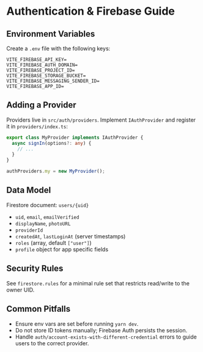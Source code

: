 # Authentication & Firebase Guide

## Environment Variables
Create a `.env` file with the following keys:

```
VITE_FIREBASE_API_KEY=
VITE_FIREBASE_AUTH_DOMAIN=
VITE_FIREBASE_PROJECT_ID=
VITE_FIREBASE_STORAGE_BUCKET=
VITE_FIREBASE_MESSAGING_SENDER_ID=
VITE_FIREBASE_APP_ID=
```

## Adding a Provider
Providers live in `src/auth/providers`. Implement `IAuthProvider` and register it in `providers/index.ts`:

```ts
export class MyProvider implements IAuthProvider {
  async signIn(options?: any) {
    // ...
  }
}

authProviders.my = new MyProvider();
```

## Data Model
Firestore document: `users/{uid}`

- `uid`, `email`, `emailVerified`
- `displayName`, `photoURL`
- `providerId`
- `createdAt`, `lastLoginAt` (server timestamps)
- `roles` (array, default `["user"]`)
- `profile` object for app specific fields

## Security Rules
See `firestore.rules` for a minimal rule set that restricts read/write to the owner UID.

## Common Pitfalls
- Ensure env vars are set before running `yarn dev`.
- Do not store ID tokens manually; Firebase Auth persists the session.
- Handle `auth/account-exists-with-different-credential` errors to guide users to the correct provider.

